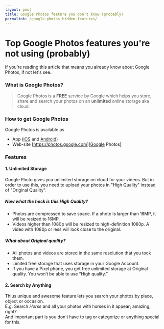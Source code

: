 ```yaml
---
layout: post
title: Google Photos feature you don't know (probably)
permalink: /google-photos-hidden-features/
---
```

Top Google Photos features you're not using (probably)
===

If you're reading this article that means you already know about Google Photos, if not let's see.

### What is Google Photos?

>Google Photos is a **FREE** service by Google which helps you store, share and search your photos on an __unlimited__ online storage aka cloud.

### How to get Google Photos

Google Photos is available as
* App ([iOS][Google Photos iTunes] and [Android][Google Photos Android])
* Web-site [https://photos.google.com][Google Photos]

### Features
#### 1. Unlimited Storage  
Google Photo gives you unlimited storage on cloud for your videos. But in order to use this, you need to upload your photos in "High Quality" instead of "Original Quality".  
##### Now what the heck is this _High Quality_?  
* Photos are compressed to save space. If a photo is larger than 16MP, it will be resized to 16MP.  
* Videos higher than 1080p will be resized to high-definition 1080p. A video with 1080p or less will look close to the original.
##### What about Original quality?
* All photos and videos are stored in the same resolution that you took them.
* Limited free storage that uses storage in your Google Account.
* If you have a Pixel phone, you get free unlimited storage at Original quality. You won’t be able to use “High quality.”

#### 2. Search by Anything
Thius unique and awesome feature lets you search your photos by place, object or occasion.  
E.g. Search _Horse_ and all your photos with horses in it appear; amazing, right?  
And important part is you don't have to tag or categorize or anything special for this.


[Google Photos]: https://goo.gl/Blkw0J
[Google Photos Android]: https://goo.gl/3Xx9k8
[Google Photos iTunes]: https://goo.gl/zgCEMd
